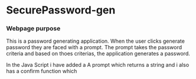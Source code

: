 # SecurePassword-gen


### Webpage purpose 

This is a password generating application. When the user clicks generate 
password they are faced with a prompt. The prompt takes the password criteria 
and based on thoes criterias, the application generates a password. 

In the Java Script i have added a A prompt which returns a string 
and i also has a confirm function which 



